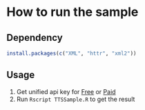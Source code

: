 # How to run the sample

## Dependency

```R
install.packages(c("XML", "httr", "xml2"))
```

## Usage

1. Get unified api key for [Free](https://azure.microsoft.com/en-us/try/cognitive-services/?api=speech-services) or [Paid](https://go.microsoft.com/fwlink/?LinkId=872236)
1. Run `Rscript TTSSample.R` to get the result
